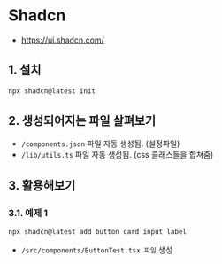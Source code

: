 # Shadcn

- https://ui.shadcn.com/

## 1. 설치

```bash
npx shadcn@latest init
```

## 2. 생성되어지는 파일 살펴보기

- `/components.json` 파일 자동 생성됨. (설정파일)
- `/lib/utils.ts` 파일 자동 생성됨. (css 클래스들을 합쳐줌)

## 3. 활용해보기

### 3.1. 예제 1

```bash
npx shadcn@latest add button card input label
```

- `/src/components/ButtonTest.tsx 파일` 생성


